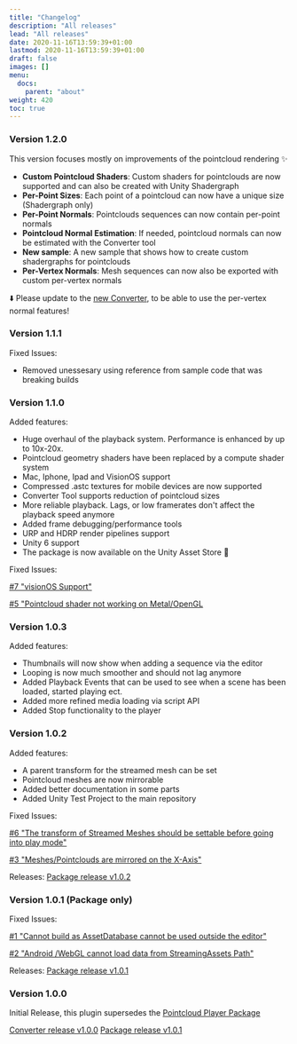 ```yaml
---
title: "Changelog"
description: "All releases"
lead: "All releases"
date: 2020-11-16T13:59:39+01:00
lastmod: 2020-11-16T13:59:39+01:00
draft: false
images: []
menu:
  docs:
    parent: "about"
weight: 420
toc: true
---
```



### Version 1.2.0

This version focuses mostly on improvements of the pointcloud rendering ✨

- **Custom Pointcloud Shaders**:  Custom shaders for pointclouds are now supported and can also be created with Unity Shadergraph
- **Per-Point Sizes**:  Each point of a pointcloud can now have a unique size (Shadergraph only)
- **Per-Point Normals**: Pointclouds sequences can now contain per-point normals
- **Pointcloud Normal Estimation**: If needed, pointcloud normals can now be estimated with the Converter tool
- **New sample**: A new sample that shows how to create custom shadergraphs for pointclouds
- **Per-Vertex Normals**:  Mesh sequences can now also be exported with custom per-vertex normals

⬇️ Please update to the [new Converter](https://github.com/BuildingVolumes/Unity_Geometry_Sequence_Player/releases), to be able to use the per-vertex normal features!

### Version 1.1.1

Fixed Issues:

- Removed unessesary using reference from sample code that was breaking builds

### Version 1.1.0

Added features:

- Huge overhaul of the playback system. Performance is enhanced by up to 10x-20x.
- Pointcloud geometry shaders have been replaced by a compute shader system
- Mac, Iphone, Ipad and VisionOS support
- Compressed .astc textures for mobile devices are now supported
- Converter Tool supports reduction of pointcloud sizes
- More reliable playback. Lags, or low framerates don't affect the playback speed anymore
- Added frame debugging/performance tools
- URP and HDRP render pipelines support
- Unity 6 support
- The package is now available on the Unity Asset Store 🙂

Fixed Issues:

[#7 "visionOS Support"](https://github.com/BuildingVolumes/Unity_Geometry_Sequence_Player/issues/7)

[#5 "Pointcloud shader not working on Metal/OpenGL](https://github.com/BuildingVolumes/Unity_Geometry_Sequence_Player/issues/5)

### Version 1.0.3

Added features:

- Thumbnails will now show when adding a sequence via the editor
- Looping is now much smoother and should not lag anymore
- Added Playback Events that can be used to see when a scene has been loaded, started playing ect.
- Added more refined media loading via script API
- Added Stop functionality to the player

### Version 1.0.2

Added features:

- A parent transform for the streamed mesh can be set
- Pointcloud meshes are now mirrorable
- Added better documentation in some parts
- Added Unity Test Project to the main repository

Fixed Issues:

[#6 "The transform of Streamed Meshes should be settable before going into play mode"](https://github.com/BuildingVolumes/Unity_Geometry_Sequence_Player/issues/6)

[#3 "Meshes/Pointclouds are mirrored on the X-Axis"](https://github.com/BuildingVolumes/Unity_Geometry_Sequence_Player/issues/3)

Releases:
[Package release v1.0.2](https://github.com/BuildingVolumes/Geometry_Sequence_Player_Package/releases/tag/v1.0.2)

### Version 1.0.1 (Package only)

Fixed Issues:

[#1 "Cannot build as AssetDatabase cannot be used outside the editor"](https://github.com/BuildingVolumes/Unity_Geometry_Sequence_Player/issues/1)

[#2 "Android /WebGL cannot load data from StreamingAssets Path"](https://github.com/BuildingVolumes/Unity_Geometry_Sequence_Player/issues/2)

Releases:
[Package release v1.0.1](https://github.com/BuildingVolumes/Geometry_Sequence_Player_Package/releases/tag/v1.0.1)

### Version 1.0.0

Initial Release, this plugin supersedes the [Pointcloud Player Package](https://github.com/ExperimentalSurgery/Unity_Geometry_Sequence_Player)

[Converter release v1.0.0](https://github.com/BuildingVolumes/Unity_Geometry_Sequence_Player/releases/tag/v1.0.0)
[Package release v1.0.1](https://github.com/BuildingVolumes/Geometry_Sequence_Streaming_Package/releases/tag/v1.0.0)
